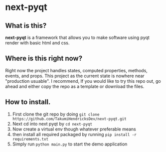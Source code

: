# next-pyqt

## What is this?
**next-pyqt** is a framework that allows you to make software using pyqt render with basic html and css.

## Where is this right now?
Right now the project handles states, computed properties, methods, events, and props. 
This project as the current state is nowhere near "production usuable". I recommend, If you would like to try this repo out, go ahead and either copy the repo as a template or download the files.

## How to install.
1. First clone the git repo by doing `git clone https://github.com/TakumiHendricksDev/next-pyqt.git`
2. Next cd into next pyqt by `cd next-pyqt`
3. Now create a virtual env though whatever preferable means
4. then install all required packaged by running `pip install -r requirements.txt`
5. Simply run `python main.py` to start the demo application
